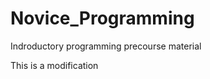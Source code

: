 Novice_Programming
==================

Indroductory programming precourse material

This is a modification